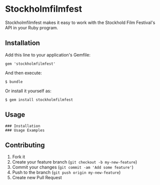 # Stockholmfilmfest

Stockholmfilmfest makes it easy to work with the Stockhold Film Festival's API in your Ruby program.

## Installation

Add this line to your application's Gemfile:

    gem 'stockholmfilmfest'

And then execute:

    $ bundle

Or install it yourself as:

    $ gem install stockholmfilmfest

## Usage

	### Installation
	### Usage Examples

## Contributing

1. Fork it
2. Create your feature branch (`git checkout -b my-new-feature`)
3. Commit your changes (`git commit -am 'Add some feature'`)
4. Push to the branch (`git push origin my-new-feature`)
5. Create new Pull Request
